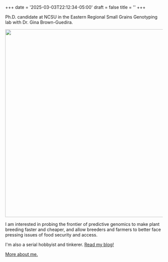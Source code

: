 +++
date = '2025-03-03T22:12:34-05:00'
draft = false
title = ''
+++

Ph.D. candidate at NCSU in the Eastern Regional Small Grains Genotyping lab with Dr. Gina Brown-Guedira.

<img src="images/headshot.jpg" width="600"/>

I am interested in probing the frontier of predictive genomics to make plant breeding faster and cheaper, and allow breeders and farmers to better face pressing issues of food security and access.

I'm also a serial hobbyist and tinkerer. [Read my blog!](posts)

[More about me.](about/about)
